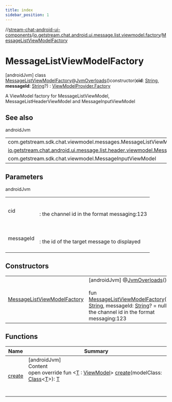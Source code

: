 ```yaml
---
title: index
sidebar_position: 1
---
```

//[stream-chat-android-ui-components](../../../index.md)/[io.getstream.chat.android.ui.message.list.viewmodel.factory](../index.md)/[MessageListViewModelFactory](index.md)



# MessageListViewModelFactory  
 [androidJvm] class [MessageListViewModelFactory](index.md)@[JvmOverloads](https://kotlinlang.org/api/latest/jvm/stdlib/kotlin.jvm/-jvm-overloads/index.html)()constructor(**cid**: [String](https://kotlinlang.org/api/latest/jvm/stdlib/kotlin/-string/index.html), **messageId**: [String](https://kotlinlang.org/api/latest/jvm/stdlib/kotlin/-string/index.html)?) : [ViewModelProvider.Factory](https://developer.android.com/reference/kotlin/androidx/lifecycle/ViewModelProvider.Factory.html)

A ViewModel factory for MessageListViewModel, MessageListHeaderViewModel and MessageInputViewModel

   


## See also  
  
androidJvm  
  
| | |
|---|---|
| <a name="io.getstream.chat.android.ui.message.list.viewmodel.factory/MessageListViewModelFactory///PointingToDeclaration/"></a>com.getstream.sdk.chat.viewmodel.messages.MessageListViewModel| <a name="io.getstream.chat.android.ui.message.list.viewmodel.factory/MessageListViewModelFactory///PointingToDeclaration/"></a>|
| <a name="io.getstream.chat.android.ui.message.list.viewmodel.factory/MessageListViewModelFactory///PointingToDeclaration/"></a>[io.getstream.chat.android.ui.message.list.header.viewmodel.MessageListHeaderViewModel](../../io.getstream.chat.android.ui.message.list.header.viewmodel/MessageListHeaderViewModel/index.md)| <a name="io.getstream.chat.android.ui.message.list.viewmodel.factory/MessageListViewModelFactory///PointingToDeclaration/"></a>|
| <a name="io.getstream.chat.android.ui.message.list.viewmodel.factory/MessageListViewModelFactory///PointingToDeclaration/"></a>com.getstream.sdk.chat.viewmodel.MessageInputViewModel| <a name="io.getstream.chat.android.ui.message.list.viewmodel.factory/MessageListViewModelFactory///PointingToDeclaration/"></a>|
  


## Parameters  
  
androidJvm  
  
| | |
|---|---|
| <a name="io.getstream.chat.android.ui.message.list.viewmodel.factory/MessageListViewModelFactory///PointingToDeclaration/"></a>cid| <a name="io.getstream.chat.android.ui.message.list.viewmodel.factory/MessageListViewModelFactory///PointingToDeclaration/"></a><br/><br/>: the channel id in the format messaging:123<br/><br/>|
| <a name="io.getstream.chat.android.ui.message.list.viewmodel.factory/MessageListViewModelFactory///PointingToDeclaration/"></a>messageId| <a name="io.getstream.chat.android.ui.message.list.viewmodel.factory/MessageListViewModelFactory///PointingToDeclaration/"></a><br/><br/>: the id of the target message to displayed<br/><br/>|
  


## Constructors  
  
| | |
|---|---|
| <a name="io.getstream.chat.android.ui.message.list.viewmodel.factory/MessageListViewModelFactory/MessageListViewModelFactory/#kotlin.String#kotlin.String?/PointingToDeclaration/"></a>[MessageListViewModelFactory](MessageListViewModelFactory.md)| <a name="io.getstream.chat.android.ui.message.list.viewmodel.factory/MessageListViewModelFactory/MessageListViewModelFactory/#kotlin.String#kotlin.String?/PointingToDeclaration/"></a> [androidJvm] @[JvmOverloads](https://kotlinlang.org/api/latest/jvm/stdlib/kotlin.jvm/-jvm-overloads/index.html)()  <br/>  <br/>fun [MessageListViewModelFactory](MessageListViewModelFactory.md)(cid: [String](https://kotlinlang.org/api/latest/jvm/stdlib/kotlin/-string/index.html), messageId: [String](https://kotlinlang.org/api/latest/jvm/stdlib/kotlin/-string/index.html)? = null): the channel id in the format messaging:123   <br/>|


## Functions  
  
|  Name |  Summary | 
|---|---|
| <a name="io.getstream.chat.android.ui.message.list.viewmodel.factory/MessageListViewModelFactory/create/#java.lang.Class[TypeParam(bounds=[androidx.lifecycle.ViewModel])]/PointingToDeclaration/"></a>[create](create.md)| <a name="io.getstream.chat.android.ui.message.list.viewmodel.factory/MessageListViewModelFactory/create/#java.lang.Class[TypeParam(bounds=[androidx.lifecycle.ViewModel])]/PointingToDeclaration/"></a>[androidJvm]  <br/>Content  <br/>open override fun &lt;[T](create.md) : [ViewModel](https://developer.android.com/reference/kotlin/androidx/lifecycle/ViewModel.html)&gt; [create](create.md)(modelClass: [Class](https://developer.android.com/reference/kotlin/java/lang/Class.html)&lt;[T](create.md)&gt;): [T](create.md)  <br/><br/><br/>|

